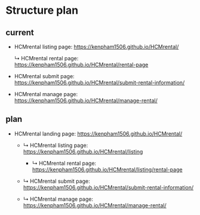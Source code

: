 # Structure plan

  ## current
  
   - HCMrental listing page: https://kenpham1506.github.io/HCMrental/

      &#x21B3; HCMrental rental page:  https://kenpham1506.github.io/HCMrental/rental-page
  
   - HCMrental submit page:  https://kenpham1506.github.io/HCMrental/submit-rental-information/

  - HCMrental manage page:  https://kenpham1506.github.io/HCMrental/manage-rental/

  ## plan
  
   - HCMrental landing page:  https://kenpham1506.github.io/HCMrental/
    
     - &#x21B3; HCMrental listing page: https://kenpham1506.github.io/HCMrental/listing

       - &#x21B3; HCMrental rental page:  https://kenpham1506.github.io/HCMrental/listing/rental-page
  
     - &#x21B3; HCMrental submit page:  https://kenpham1506.github.io/HCMrental/submit-rental-information/

     - &#x21B3; HCMrental manage page:  https://kenpham1506.github.io/HCMrental/manage-rental/
